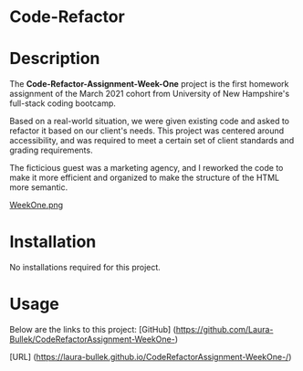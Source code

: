 # Code-Refactor

# Description
The **Code-Refactor-Assignment-Week-One** project is the first homework assignment of the March 2021 cohort from University of New Hampshire's full-stack coding bootcamp. 

Based on a real-world situation, we were given existing code and asked to refactor it based on our client's needs. This project was centered around accessibility, and was required to meet a certain set of client standards and grading requirements.

The ficticious guest was a marketing agency, and I reworked the code to make it more efficient and organized to make the structure of the HTML more semantic.

[WeekOne.png](https://postimg.cc/Y4xCNh0N)

# Installation
No installations required for this project.

# Usage
Below are the links to this project:
[GitHub] (https://github.com/Laura-Bullek/CodeRefactorAssignment-WeekOne-)

[URL] (https://laura-bullek.github.io/CodeRefactorAssignment-WeekOne-/)
